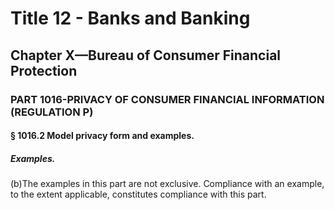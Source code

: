 
# Title 12 - Banks and Banking
## Chapter X—Bureau of Consumer Financial Protection
### PART 1016-PRIVACY OF CONSUMER FINANCIAL INFORMATION (REGULATION P)
#### § 1016.2 Model privacy form and examples.
##### Examples.

(b)The examples in this part are not exclusive. Compliance with an example, to the extent applicable, constitutes compliance with this part.
